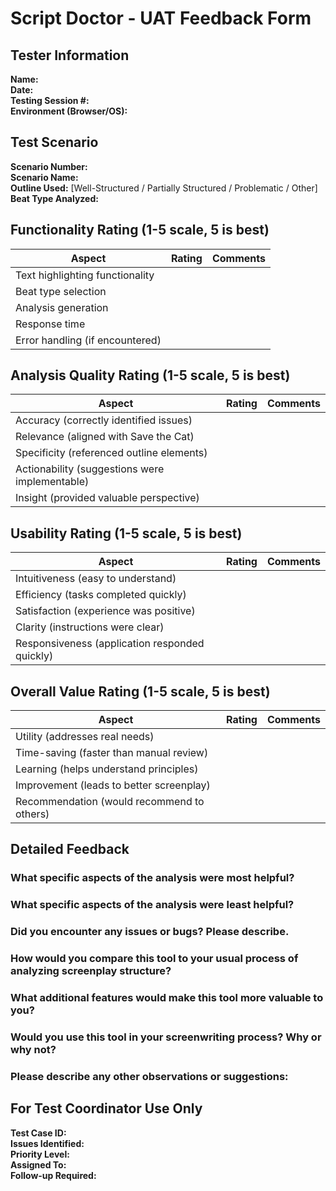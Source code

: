 # Script Doctor - UAT Feedback Form

## Tester Information
**Name:**  
**Date:**  
**Testing Session #:**  
**Environment (Browser/OS):**  

## Test Scenario
**Scenario Number:**  
**Scenario Name:**  
**Outline Used:** [Well-Structured / Partially Structured / Problematic / Other]  
**Beat Type Analyzed:**  

## Functionality Rating (1-5 scale, 5 is best)
| Aspect | Rating | Comments |
|--------|--------|----------|
| Text highlighting functionality | | |
| Beat type selection | | |
| Analysis generation | | |
| Response time | | |
| Error handling (if encountered) | | |

## Analysis Quality Rating (1-5 scale, 5 is best)
| Aspect | Rating | Comments |
|--------|--------|----------|
| Accuracy (correctly identified issues) | | |
| Relevance (aligned with Save the Cat) | | |
| Specificity (referenced outline elements) | | |
| Actionability (suggestions were implementable) | | |
| Insight (provided valuable perspective) | | |

## Usability Rating (1-5 scale, 5 is best)
| Aspect | Rating | Comments |
|--------|--------|----------|
| Intuitiveness (easy to understand) | | |
| Efficiency (tasks completed quickly) | | |
| Satisfaction (experience was positive) | | |
| Clarity (instructions were clear) | | |
| Responsiveness (application responded quickly) | | |

## Overall Value Rating (1-5 scale, 5 is best)
| Aspect | Rating | Comments |
|--------|--------|----------|
| Utility (addresses real needs) | | |
| Time-saving (faster than manual review) | | |
| Learning (helps understand principles) | | |
| Improvement (leads to better screenplay) | | |
| Recommendation (would recommend to others) | | |

## Detailed Feedback

### What specific aspects of the analysis were most helpful?


### What specific aspects of the analysis were least helpful?


### Did you encounter any issues or bugs? Please describe.


### How would you compare this tool to your usual process of analyzing screenplay structure?


### What additional features would make this tool more valuable to you?


### Would you use this tool in your screenwriting process? Why or why not?


### Please describe any other observations or suggestions:


## For Test Coordinator Use Only
**Test Case ID:**  
**Issues Identified:**  
**Priority Level:**  
**Assigned To:**  
**Follow-up Required:** 